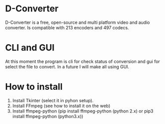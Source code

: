 # D-Converter
D-Converter is a free, open-source and multi platform video and audio converter. 
Is compatible with 213 encoders and 497 codecs.
# CLI and GUI
At this moment the program is cli for check status of conversion and gui for select the file to convert. In a future I will make all using GUI.
# How to install
1. Install Tkinter (select it in pyhon setup).
2. Install FFmpeg (see how to install it on the web)
3. Install ffmpeg-python (pip install ffmpeg-python (python 2.x) or pip3 install ffmpeg-python (python3.x))
